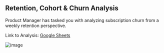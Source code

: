## Retention, Cohort & Churn Analysis

Product Manager has tasked you with analyzing subscription churn from a weekly retention perspective.

Link to Analysis: [Google Sheets](https://docs.google.com/spreadsheets/d/1rUupRylEpHb4gzet9fhkJ3I1h27pNMVzXPU48Zscq5s/edit?usp=sharing)

![image](https://github.com/user-attachments/assets/491883d6-844e-4c16-bcac-fc7de559adab)


